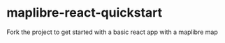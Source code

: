 # maplibre-react-quickstart
Fork the project to get started with a basic react app with a maplibre map
